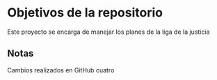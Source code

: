 # Objetivos de la repositorio

Este proyecto se encarga de manejar los planes de la liga de la justicia


## Notas
Cambios realizados en GitHub cuatro

